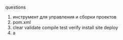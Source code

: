

questions
1. инструмент для управления и сборки проектов
2. pom.xml
3. clear validate compile test verify install site deploy
4. a